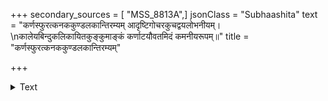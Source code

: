 +++
secondary_sources = [ "MSS_8813A",]
jsonClass = "Subhaashita"
text = "कर्णस्फुरत्कनककुण्डलकान्तिरम्यम् आदृष्टिगोचरकुचद्वयलोभनीयम्।  \nकालेयबिन्दुकलिकायितकुङ्कुमाङ्कं कर्णाटयौवतमिदं कमनीयरूपम्॥"
title = "कर्णस्फुरत्कनककुण्डलकान्तिरम्यम्"

+++

<details><summary>Text</summary>

कर्णस्फुरत्कनककुण्डलकान्तिरम्यम् आदृष्टिगोचरकुचद्वयलोभनीयम्।  
कालेयबिन्दुकलिकायितकुङ्कुमाङ्कं कर्णाटयौवतमिदं कमनीयरूपम्॥
</details>
